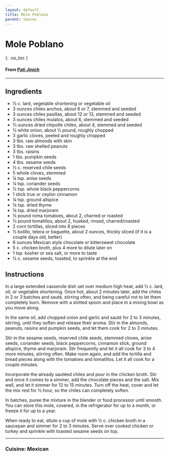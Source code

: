 ```yaml
---
layout: default
title: Mole Poblano
parent: Sauces
---
```


# Mole Poblano
{: .no_toc }
#### From <a href = "https://patijinich.com/mole_poblano_de_los_angeles/">Pati Jinich</a>
---

## Ingredients
<ul>
	<li>½ c. lard, vegetable shortening or vegetable oil</li>
	<li>3 ounces chiles anchos, about 6 or 7, stemmed and seeded</li>
	<li>3 ounces chiles pasillas, about 12 or 13, stemmed and seeded</li>
	<li>3 ounces chiles mulatos, about 6, stemmed and seeded</li>
	<li>⅓ ounces dried chipotle chiles, about 4, stemmed and seeded</li>
	<li>½ white onion, about ½ pound, roughly chopped</li>
	<li>3 garlic cloves, peeled and roughly chopped</li>
	<li>3 tbs. raw almonds with skin</li>
	<li>3 tbs. raw shelled peanuts</li>
	<li>3 tbs. raisins</li>
	<li>1 tbs. pumpkin seeds</li>
	<li>4 tbs. sesame seeds</li>
	<li>½ c. reserved chile seeds</li>
	<li>5 whole cloves, stemmed</li>
	<li>¼ tsp. anise seeds</li>
	<li>¼ tsp. coriander seeds</li>
	<li>½ tsp. whole black peppercorns</li>
	<li>1 stick true or ceylon cinnamon</li>
	<li>¼ tsp. ground allspice</li>
	<li>⅛ tsp. dried thyme</li>
	<li>⅛ tsp. dried marjoram</li>
	<li>½ pound roma tomatoes, about 2, charred or roasted</li>
	<li>⅓ pound tomatillos, about 2, husked, rinsed, charred/roasted</li>
	<li>2 corn tortillas, sliced into 8 pieces</li>
	<li>½ bolillo, telera or baguette, about 2 ounces, thickly sliced (if it is a couple days old, better)</li>
	<li>6 ounces Mexican style chocolate or bittersweet chocolate</li>
	<li>5 c. chicken broth, plus 4 more to dilute later on</li>
	<li>1 tsp. kosher or sea salt, or more to taste</li>
	<li>½ c. sesame seeds, toasted, to sprinkle at the end</li>
</ul>

## Instructions
In a large extended casserole dish set over medium high heat, add ½ c. lard, oil, or vegetable shortening. Once hot, about 2 minutes later, add the chiles in 2 or 3 batches and sauté, stirring often, and being careful not to let them completely burn. Remove with a slotted spoon and place in a mixing bowl as you move along.

In the same oil, add chopped onion and garlic and sauté for 2 to 3 minutes, stirring, until they soften and release their aroma. Stir in the almonds, peanuts, raisins and pumpkin seeds, and let them cook for 2 to 3 minutes.

Stir in the sesame seeds, reserved chile seeds, stemmed cloves, anise seeds, coriander seeds, black peppercorns, cinnamon stick, ground allspice, thyme and marjoram. Stir frequently and let it all cook for 3 to 4 more minutes, stirring often. Make room again, and add the tortilla and bread pieces along with the tomatoes and tomatillos. Let it all cook for a couple minutes.

Incorporate the already sautéed chiles and pour in the chicken broth. Stir and once it comes to a simmer, add the chocolate pieces and the salt. Mix well, and let it simmer for 12 to 15 minutes. Turn off the heat, cover and let the mix rest for ½ hour, so the chiles can completely soften.

In batches, puree the mixture in the blender or food processor until smooth. You can store this mole, covered, in the refrigerator for up to a month, or freeze it for up to a year.

When ready to eat, dilute a cup of mole with ½ c. chicken broth in a saucepan and simmer for 2 to 3 minutes. Serve over cooked chicken or turkey and sprinkle with toasted sesame seeds on top.


--- 

### Cuisine: Mexican